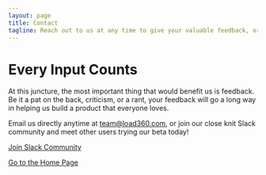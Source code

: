 ```yaml
---
layout: page
title: Contact
tagline: Reach out to us at any time to give your valuable feedback, or if you just want to discuss performance testing
---
```


# Every Input Counts
At this juncture, the most important thing that would benefit us is feedback. Be it a pat on the back, criticism, or a rant, your feedback will go a long way in helping us build a product that everyone loves.  

Email us directly anytime at team@load360.com, or join our close knit Slack community and meet other users trying our beta today!

<a href="{{ site.github.repository_url }}" class="btn-success">Join Slack Community </a>

[Go to the Home Page](./)
